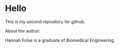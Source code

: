 # Hello
This is my second repository for github. 

About the author: 

Hannah Folse is a graduate of Biomedical Engineering. 
